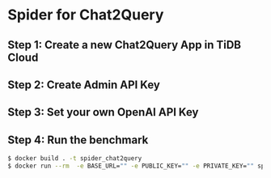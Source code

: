 # Spider for Chat2Query

## Step 1: Create a new Chat2Query App in TiDB Cloud

## Step 2: Create Admin API Key

## Step 3: Set your own OpenAI API Key

## Step 4: Run the benchmark

```bash
$ docker build . -t spider_chat2query
$ docker run --rm  -e BASE_URL="" -e PUBLIC_KEY="" -e PRIVATE_KEY="" spider_chat2query /app/evaluation.sh
```

